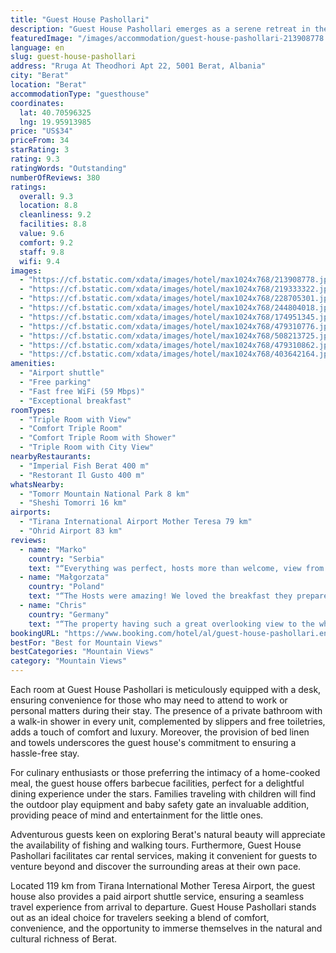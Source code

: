 ```yaml
---
title: "Guest House Pashollari"
description: "Guest House Pashollari emerges as a serene retreat in the heart of Berat, boasting accommodations that offer both mountain and river views, ensuring a picturesque stay for every guest."
featuredImage: "/images/accommodation/guest-house-pashollari-213908778.jpg"
language: en
slug: guest-house-pashollari
address: "Rruga At Theodhori Apt 22, 5001 Berat, Albania"
city: "Berat"
location: "Berat"
accommodationType: "guesthouse"
coordinates:
  lat: 40.70596325
  lng: 19.95913985
price: "US$34"
priceFrom: 34
starRating: 3
rating: 9.3
ratingWords: "Outstanding"
numberOfReviews: 380
ratings:
  overall: 9.3
  location: 8.8
  cleanliness: 9.2
  facilities: 8.8
  value: 9.6
  comfort: 9.2
  staff: 9.8
  wifi: 9.4
images:
  - "https://cf.bstatic.com/xdata/images/hotel/max1024x768/213908778.jpg?k=23e39d19a105d2096dd2582a0f7935e3402d6dd04eaddbab8166ae84cd2c2147&o=&hp=1"
  - "https://cf.bstatic.com/xdata/images/hotel/max1024x768/219333322.jpg?k=21af0918647ab8020687bd99087a27f17ddd6faa1b7c796a81ecda26a9cd542b&o=&hp=1"
  - "https://cf.bstatic.com/xdata/images/hotel/max1024x768/228705301.jpg?k=2dbc20f696c5be8a1ca258ff46309279d7f43dc9ff88a7a65b0dc336a2de1b87&o=&hp=1"
  - "https://cf.bstatic.com/xdata/images/hotel/max1024x768/244804018.jpg?k=c3bd7da3481eb93f4358630cda9625a9c7417a6939bf47816625cd0a047cd23e&o=&hp=1"
  - "https://cf.bstatic.com/xdata/images/hotel/max1024x768/174951345.jpg?k=2e2d3f71f71c7406f01254db759f7defe82cb199524425dd190a488d0b0c7dac&o=&hp=1"
  - "https://cf.bstatic.com/xdata/images/hotel/max1024x768/479310776.jpg?k=8b7c973b2e99c7e29916d1ad02a18ecf699e7f690f2df41ab5b2e05301b59589&o=&hp=1"
  - "https://cf.bstatic.com/xdata/images/hotel/max1024x768/508213725.jpg?k=a48756b38a417c02ec6fd2d932c5fc06904af4f92e03ec88fd886f1c2de947c4&o=&hp=1"
  - "https://cf.bstatic.com/xdata/images/hotel/max1024x768/479310862.jpg?k=b287595e3257bda379d4bc89a9a2433177b7af340f85a8e0bbe07f32c08a4c39&o=&hp=1"
  - "https://cf.bstatic.com/xdata/images/hotel/max1024x768/403642164.jpg?k=48ec489debee86615ded845473764217283fd976482a307635b1b1b7dd8563f6&o=&hp=1"
amenities:
  - "Airport shuttle"
  - "Free parking"
  - "Fast free WiFi (59 Mbps)"
  - "Exceptional breakfast"
roomTypes:
  - "Triple Room with View"
  - "Comfort Triple Room"
  - "Comfort Triple Room with Shower"
  - "Triple Room with City View"
nearbyRestaurants:
  - "Imperial Fish Berat 400 m"
  - "Restorant Il Gusto 400 m"
whatsNearby:
  - "Tomorr Mountain National Park 8 km"
  - "Sheshi Tomorri 16 km"
airports:
  - "Tirana International Airport Mother Teresa 79 km"
  - "Ohrid Airport 83 km"
reviews:
  - name: "Marko"
    country: "Serbia"
    text: "“Everything was perfect, hosts more than welcome, view from balcony from dreams, to Berat, castle and surrounding mountains. We had nice breakfast before our hiking. I highly recommend this accomodation just five minutes walk to the center of Berat...”"
  - name: "Małgorzata"
    country: "Poland"
    text: "“The Hosts were amazing! We loved the breakfast they prepared for us. And we really appreciated the view.”"
  - name: "Chris"
    country: "Germany"
    text: "“The property having such a great overlooking view to the whole Berat Center that’s being handled by a father and son, it’s way up the mountain but there’s a shortcut stairs going down to the center. And to the host Elvan, he’s such a great host...”"
bookingURL: "https://www.booking.com/hotel/al/guest-house-pashollari.en-gb.html?aid=8035640"
bestFor: "Best for Mountain Views"
bestCategories: "Mountain Views"
category: "Mountain Views"
---
```


Each room at Guest House Pashollari is meticulously equipped with a desk, ensuring convenience for those who may need to attend to work or personal matters during their stay. The presence of a private bathroom with a walk-in shower in every unit, complemented by slippers and free toiletries, adds a touch of comfort and luxury. Moreover, the provision of bed linen and towels underscores the guest house's commitment to ensuring a hassle-free stay.

For culinary enthusiasts or those preferring the intimacy of a home-cooked meal, the guest house offers barbecue facilities, perfect for a delightful dining experience under the stars. Families traveling with children will find the outdoor play equipment and baby safety gate an invaluable addition, providing peace of mind and entertainment for the little ones.

Adventurous guests keen on exploring Berat's natural beauty will appreciate the availability of fishing and walking tours. Furthermore, Guest House Pashollari facilitates car rental services, making it convenient for guests to venture beyond and discover the surrounding areas at their own pace.

Located 119 km from Tirana International Mother Teresa Airport, the guest house also provides a paid airport shuttle service, ensuring a seamless travel experience from arrival to departure. Guest House Pashollari stands out as an ideal choice for travelers seeking a blend of comfort, convenience, and the opportunity to immerse themselves in the natural and cultural richness of Berat.